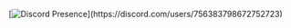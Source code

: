 [![Discord Presence](https://lanyard.cnrad.dev/api/756383798672752723?light&bg=2f3136&animated=true&hideDiscrim=true&borderRadius=30px&idleMessage=Probably%20doing%20something%20else...)](https://discord.com/users/756383798672752723)
